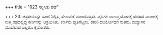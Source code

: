 +++
title = "023 ಸನ್ಧಿಸಿತು ಪಡೆ"

+++
23. ಚಿತ್ರಸೇನನನ್ನು ಹಿಂದೆ ನಿಲ್ಲಿಸಿ, ಸೇನಾಪಡೆ ಮುಂದೊತ್ತಿತು. ವೈರಿಗಳ ಬಾಣಪ್ರಯೋಗಕ್ಕೆ ಹೆದರದೆ ಮುಂದಕ್ಕೆ ನುಗ್ಗಿ  ರಥದಲ್ಲಿದ್ದ ಕರ್ಣನನ್ನು ಆಕ್ರಮಿಸಿತು. ಕರ್ಣನು ಧೃತಿಗೆಟ್ಟನು. ಶಕುನಿ ದುರ್ಯೋಧನ ಸುತರು, ದುಶ್ಯಾಸನ ಮೊದಲಾದ ಎಲ್ಲರೂ ಕೈಸೋತರು.